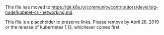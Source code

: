 This file has moved to https://git.k8s.io/community/contributors/devel/sig-node/kubelet-cri-networking.md.

This file is a placeholder to preserve links.  Please remove by April 28, 2019 or the release of kubernetes 1.13, whichever comes first.